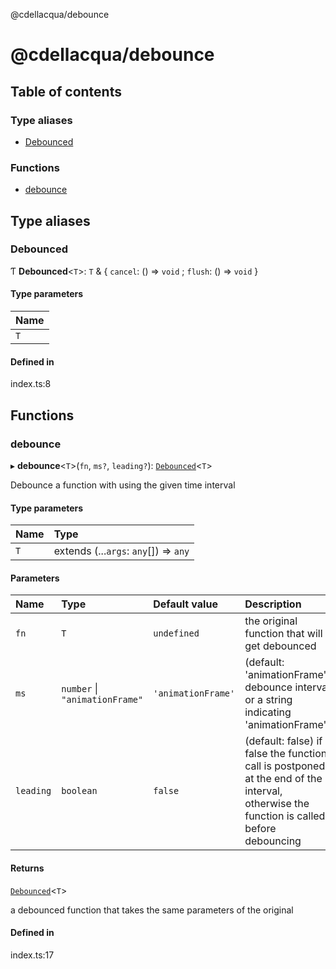 @cdellacqua/debounce

# @cdellacqua/debounce

## Table of contents

### Type aliases

- [Debounced](README.md#debounced)

### Functions

- [debounce](README.md#debounce)

## Type aliases

### Debounced

Ƭ **Debounced**<`T`\>: `T` & { `cancel`: () => `void` ; `flush`: () => `void`  }

#### Type parameters

| Name |
| :------ |
| `T` |

#### Defined in

index.ts:8

## Functions

### debounce

▸ **debounce**<`T`\>(`fn`, `ms?`, `leading?`): [`Debounced`](README.md#debounced)<`T`\>

Debounce a function with using the given time interval

#### Type parameters

| Name | Type |
| :------ | :------ |
| `T` | extends (...`args`: `any`[]) => `any` |

#### Parameters

| Name | Type | Default value | Description |
| :------ | :------ | :------ | :------ |
| `fn` | `T` | `undefined` | the original function that will get debounced |
| `ms` | `number` \| ``"animationFrame"`` | `'animationFrame'` | (default: 'animationFrame') debounce interval or a string indicating 'animationFrame' |
| `leading` | `boolean` | `false` | (default: false) if false the function call is postponed at the end of the interval, otherwise the function is called before debouncing |

#### Returns

[`Debounced`](README.md#debounced)<`T`\>

a debounced function that takes the same parameters of the original

#### Defined in

index.ts:17
